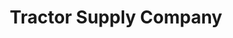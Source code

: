 ---
title: "Tractor Supply Company"
url: /virginia-beach/tractor-supply-company/
shop: Dorfladen
---